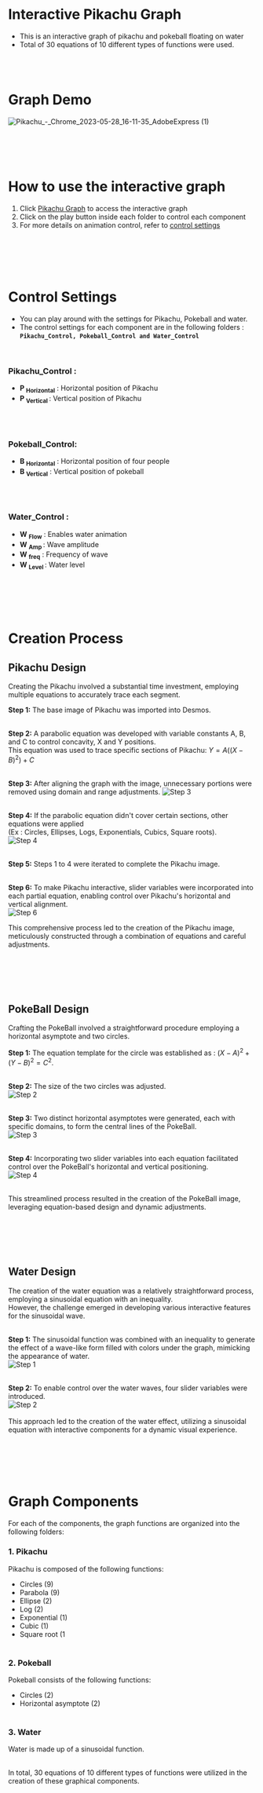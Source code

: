 # Interactive Pikachu Graph
* This is an interactive graph of pikachu and pokeball floating on water
* Total of 30 equations of 10 different types of functions were used.
<br />
<br />


# Graph Demo
![Pikachu_-_Chrome_2023-05-28_16-11-35_AdobeExpress (1)](https://github.com/juho-creator/Graphing-Pikachu/assets/72856990/df81b209-0bf5-4404-8255-aa2323151de5)
<br />
<br />
<br />
<br />
<br />

# How to use the interactive graph
1. Click [Pikachu Graph](https://www.desmos.com/calculator/v8mpye0wof) to access the interactive graph
2. Click on the play button inside each folder to control each component
3. For more details on animation control, refer to [control settings](https://github.com/juho-creator/Interactive-Pikachu-Pokeball-Graph/blob/main/README.md#control-settings)

<br />
<br />
<br />
<br />


# Control Settings
* You can play around with the settings for Pikachu, Pokeball and water. <br />
* The control settings for each component are in the following folders :  **`Pikachu_Control, Pokeball_Control and Water_Control`**
<br />


### Pikachu_Control :
* **P <sub> Horizontal</sub>** : Horizontal position of Pikachu 
* **P <sub> Vertical </sub>** : Vertical position of Pikachu
<br />
<br />


### Pokeball_Control: 
* **B	<sub>Horizontal</sub>** : Horizontal position of four people
* **B <sub>Vertical</sub>** : Vertical position of pokeball
<br />
<br />


### Water_Control :
* **W <sub> Flow</sub>** : Enables water animation<br />
* **W <sub>Amp </sub>** : Wave amplitude<br />
* **W	<sub> freq</sub>** : Frequency of wave <br />
* **W <sub>Level </sub>** : Water level<br />

<br />
<br />
<br />
<br />

# Creation Process

## Pikachu Design

Creating the Pikachu involved a substantial time investment, employing multiple equations to accurately trace each segment.

**Step 1:** The base image of Pikachu was imported into Desmos. <br /><br />

**Step 2:** A parabolic equation was developed with variable constants A, B, and C to control concavity, X and Y positions. <br />
This equation was used to trace specific sections of Pikachu:
$Y = A((X - B)^2) + C$
<br /><br />

**Step 3:** After aligning the graph with the image, unnecessary portions were removed using domain and range adjustments. 
![Step 3](https://github.com/juho-creator/Graphing-Pikachu/assets/72856990/88e56472-a879-4144-8cb2-e50f300d62f0)
<br /><br />

**Step 4:** If the parabolic equation didn't cover certain sections, other equations were applied <br />
(Ex : Circles, Ellipses, Logs, Exponentials, Cubics, Square roots).<br />
![Step 4](https://github.com/juho-creator/Graphing-Pikachu/assets/72856990/848dce22-e0b1-4037-8e9f-9bb35d6382d9)
<br /><br />

**Step 5:** Steps 1 to 4 were iterated to complete the Pikachu image. <br /><br />

**Step 6:** To make Pikachu interactive, slider variables were incorporated into each partial equation, enabling control over Pikachu's horizontal and vertical alignment. <br />
![Step 6](https://github.com/juho-creator/Graphing-Pikachu/assets/72856990/f740967f-7dd2-4423-91c6-f995e49a12b5)

This comprehensive process led to the creation of the Pikachu image, meticulously constructed through a combination of equations and careful adjustments.

<br />
<br />
<br />
<br />

## PokeBall Design

Crafting the PokeBall involved a straightforward procedure employing a horizontal asymptote and two circles.

**Step 1:** The equation template for the circle was established as : $(X-A)^2 + (Y-B)^2 = C^2$. <br /><br />

**Step 2:** The size of the two circles was adjusted. <br />
![Step 2](https://github.com/juho-creator/Graphing-Pikachu/assets/72856990/beb67fe5-adab-4f77-96ee-f9a7a85dfbb5)
<br /><br />

**Step 3:** Two distinct horizontal asymptotes were generated, each with specific domains, to form the central lines of the PokeBall. <br />
![Step 3](https://github.com/juho-creator/Graphing-Pikachu/assets/72856990/762c90a4-571c-4e8f-b0fa-2b941eb5b2a0)
<br /><br />

**Step 4:** Incorporating two slider variables into each equation facilitated control over the PokeBall's horizontal and vertical positioning.<br />
![Step 4](https://github.com/juho-creator/Graphing-Pikachu/assets/72856990/cbe51756-feb1-4c6c-8cad-c2208d755d21)
<br /><br />

This streamlined process resulted in the creation of the PokeBall image, leveraging equation-based design and dynamic adjustments.

<br />
<br />
<br />
<br />

## Water Design

The creation of the water equation was a relatively straightforward process, employing a sinusoidal equation with an inequality. <br />
However, the challenge emerged in developing various interactive features for the sinusoidal wave.
<br /><br />


**Step 1:** The sinusoidal function was combined with an inequality to generate the effect of a wave-like form filled with colors under the graph, mimicking the appearance of water.<br />
![Step 1](https://github.com/juho-creator/Graphing-Pikachu/assets/72856990/cc93cff3-219d-404b-b094-5d4abb404dfa)
<br /><br />

**Step 2:** To enable control over the water waves, four slider variables were introduced.<br />
![Step 2](https://github.com/juho-creator/Graphing-Pikachu/assets/72856990/b03b495f-4305-4717-ab9a-d8a5ae29f076)
<br /><br />
This approach led to the creation of the water effect, utilizing a sinusoidal equation with interactive components for a dynamic visual experience.

<br />
<br />
<br />
<br />


# Graph Components

For each of the components, the graph functions are organized into the following folders:

### 1. Pikachu
Pikachu is composed of the following functions:
* Circles (9)
* Parabola (9)
* Ellipse (2)
* Log (2)
* Exponential (1)
* Cubic (1)
* Square root (1
<br /><br />

### 2. Pokeball
Pokeball consists of the following functions:
* Circles (2)
* Horizontal asymptote (2)
<br /><br />


### 3. Water
Water is made up of a sinusoidal function.
<br /><br />

In total, 30 equations of 10 different types of functions were utilized in the creation of these graphical components.
 
